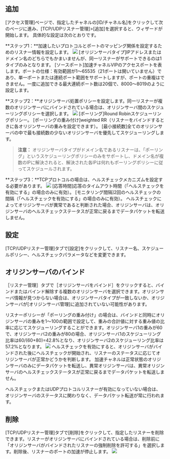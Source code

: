 ## 追加
[アクセス管理]ページで、指定したチャネルの[ID/チャネル名]をクリックして次のページに進み、[TCP/UDPリスナー管理]>[追加]を選択すると、ウィザードが開始します。 具体的な設定は次のとおりです。

**ステップ1：**加速したいプロトコルとポートのマッピング関係を設定するためのリスナー情報を設定します。
![](https://main.qcloudimg.com/raw/e109a3706e0efa8541a559432d0f149d.png)
[オリジンサーバタイプ]IPアドレスまたはドメイン名のどちらでもかまいませんが、同一リスナーがサポートできるのは1タイプのみとなります。
[ソースポート]加速チャネルVIPのアクセスポートを表します。ポートの仕様：有効範囲が1～65535（21ポートは開いていません）であり、単一ポートまたは連続ポート範囲をサポートしますが、ポートの重複はできません。一度に追加できる最大連続ポート数は20個で、8000～8019のように設定します。

**ステップ2：**オリジンサーバ処置ポリシーを設定します。同一リスナーが複数のオリジンサーバにバインドされている場合は、オリジンサーバ間のスケジューリングポリシーを選択します。
![](https://main.qcloudimg.com/raw/7d3052d73dc8c50e22161d77c4ce976f.png)
[ポーリング]Round Robinスケジューリングポリシー。
[ポーリングの重み付け]weighted RR（リスナーをバインドするときに各オリジンサーバの重みを設定できます）。
[最小接続数]全てのオリジンサーバの中で最も接続数の少ないオリジンサーバを優先してスケジューリングします。
>**注意：**
>オリジンサーバタイプがドメイン名であるリスナーは、「ポーリング」というスケジューリングポリシーのみをサポートし、ドメイン名が複数のIPに解決されると、解決された各IPは何れもポーリングポリシーに従ってスケジュールされます。

**ステップ3：**TCPプロトコルの場合は、ヘルスチェックメカニズムを設定する必要があります。
![](https://main.qcloudimg.com/raw/f732caf0459fe978898868a90c2943cc.png)
[応答時間]応答のタイムアウト時間（「ヘルスチェックを有効にする」の場合のみに有効）。
[モニタリング間隔]2回のヘルスチェックの間隔（「ヘルスチェックを有効にする」の場合のみに有効）。
ヘルスチェックによってオリジンサーバが異常であると判断された場合、オリジンサーバは、オリジンサーバのヘルスチェックステータスが正常に戻るまでデータパケットを転送しません。

## 設定
[TCP/UDPリスナー管理]タブで[設定]をクリックして、リスナー名、スケジュールポリシー、ヘルスチェックパラメータなどを変更できます。

## オリジンサーバのバインド
［リスナー管理］タブで［オリジンサーバをバインド］をクリックすると、バインドまたはバインド解除する複数のオリジンサーバを選択できます。オリジンサーバ情報が見つからない場合は、オリジンサーバタイプが一致しないか、オリジンサーバが[オリジンサーバ管理]に追加されていない可能性があります。

リスナーポリシーが「ポーリングの重み付け」の場合は、バインドと同時にオリジンサーバの重みを1～100の範囲で設定して、重みの合計値に対する重み値の比率に応じてスケジューリングすることができます。オリジンサーバ1の重みが60で、オリジンサーバ2の重みが80の場合、オリジンサーバ1のスケジューリング比率は60/(60+80)=42.8%となり、オリジンサーバ2のスケジューリング比率は57.2%となります。
![](https://main.qcloudimg.com/raw/da427cf9bb087ba0deee9437074dbe04.png)
ヘルスチェックを有効にすると、オリジンサーバがバインドされた後にヘルスチェックが開始され、リスナーのステータスに応じてオリジンサーバが正常かどうかを判断します。 加速チャネルは正常状態のオリジンサーバのみにデータパケットを転送し、異常オリジンサーバは、異常オリジンサーバのヘルスチェックステータスが正常に戻るまでデータパケットを転送しません。

ヘルスチェックまたはUDPプロトコルリスナーが有効になっていない場合は、オリジンサーバのステータスに関わりなく、データパケット転送が常に行われます。

## 削除
[TCP/UDPリスナー管理]タブで[削除]をクリックして、指定したリスナーを削除できます。リスナーがオリジンサーバにバインドされている場合は、削除前に「オリジンサーバがバインドされたリスナーの強制削除を許可する」を選択します。削除後、リスナーのポートの加速が停止します。
![](https://main.qcloudimg.com/raw/32b01b8e2675d69ad038972a5660e61d.png)
